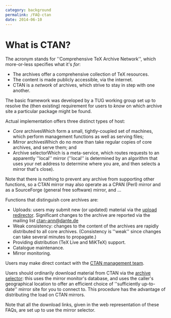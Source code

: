 ```yaml
---
category: background
permalink: /FAQ-ctan
date: 2014-06-10
---
```


# What is CTAN?

The acronym stands for ''Comprehensive TeX Archive Network'', which
more-or-less specifies what it's _for_:
  

-  The archives offer a comprehensive collection of TeX resources.
-  The content is made publicly accessible, via the internet.
-  CTAN is a _network_ of archives, which strive to
    stay in step with one another.

The basic framework was developed by a TUG working group set up
to resolve the (then existing) requirement for users to _know_ on
which archive site a particular package might be found.

Actual implementation offers three distinct types of host:

- _Core_ archivesWhich form a small, tightly-coupled set of
  machines, which perform management functions as well as serving
  files;
- _Mirror_ archivesWhich do no more than take regular copies
  of core archives, and serve them; and
- Archive selectorWhich is a meta-service, which routes requests
  to an apparently ''local'' mirror (''local'' is determined by an
  algorithm that uses your net address to determine where you are, and
  then selects a mirror that's close).

Note that there is nothing to prevent any archive from supporting
other functions, so a CTAN mirror may also operate as a
CPAN (Perl) mirror and as a SourceForge (general free software)
mirror, and &hellip;

Functions that distinguish core archives are:
  

-  Uploads: users may submit new (or updated) material via the
    [upload redirector](/FAQ-uploads). Significant changes to the
    archive are reported via the mailing list <a href="mailto:ctan-ann@dante.de">ctan-ann@dante.de</a>
-  Weak consistency: changes to the content of the archives are
    rapidly distributed to all core archives.  (Consistency is ''weak''
    since changes can take several minutes to propagate.)
-  Providing distribution (TeX&nbsp;Live and MiKTeX) support.
-  Catalogue maintenance.
-  Mirror monitoring.

Users may make direct contact with the
  [CTAN management team](mailto:ctan@dante.de).

Users should ordinarily download material from CTAN via the
[archive selector](http://mirror.ctan.org/): this uses the
mirror monitor's database, and uses the caller's geographical location to
offer an efficient choice of ''sufficiently up-to-date'' mirror site for
you to connect to.  This procedure has the advantage of distributing
the load on CTAN mirrors.

Note that all the download links, given in the web representation of
these FAQs, are set up to use the mirror selector.

